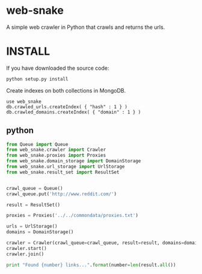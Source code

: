 # web-snake
A simple web crawler in Python that crawls and returns the urls.


# INSTALL

If you have downloaded the source code:

```bash
python setup.py install
```

Create indexes on both collections in MongoDB.

``` 
use web_snake
db.crawled_urls.createIndex( { "hash" : 1 } )
db.crawled_domains.createIndex( { "domain" : 1 } )
```

## python

```python
from Queue import Queue
from web_snake.crawler import Crawler
from web_snake.proxies import Proxies
from web_snake.domain_storage import DomainStorage
from web_snake.url_storage import UrlStorage
from web_snake.result_set import ResultSet


crawl_queue = Queue()
crawl_queue.put('http://www.reddit.com/')

result = ResultSet()

proxies = Proxies('../../commondata/proxies.txt')

urls = UrlStorage()
domains = DomainStorage()

crawler = Crawler(crawl_queue=crawl_queue, result=result, domains=domains, urls=urls, max_level=3, proxies=proxies)
crawler.start()
crawler.join()

print "Found {number} links...".format(number=len(result.all())
```